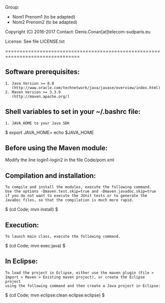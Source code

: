 Group:
- Nom1 Prenom1 (to be adapted)
- Nom2 Prenom2 (to be adapted)

Copyright (C) 2016-2017
Contact: Denis.Conan[at]telecom-sudparis.eu

License: See file LICENSE.txt

================================================================================

Software prerequisites:
-----------------------
	1. Java Version >= 8.0
	   (http://www.oracle.com/technetwork/java/javase/overview/index.html)
	2. Maven Version >= 3.3.9
	   (http://maven.apache.org/)

Shell variables to set in your ~/.bashrc file:
----------------------------------------------
	1. JAVA_HOME to your Java SDK
$
export JAVA_HOME=<the root directory of your Java installation>
echo $JAVA_HOME

Before using the Maven module:
------------------------------
Modify the line 
 <artifactId>login1-login2</artifactId>
in the file Code/pom.xml

Compilation and installation:
-----------------------------
	To compile and install the modules, execute the following command.
	Use the options -Dmaven.test.skip=true and -Dmaven.javadoc.skip=true
	if you do not want to execute the JUnit tests or to generate the
	JavaDoc files, so that the compilation is much more rapid.
$
(cd Code; mvn install)
$

Execution:
-----------------------------
	To launch main class, execute the following command.
$
(cd Code; mvn exec:java)
$

In Eclipse:
-----------
	To load the project in Eclipse, either use the maven plugin (File >
	Import > Maven > Existing maven project), or create the Eclipse project
	using the following command and then create a Java project in Eclipse:
$
(cd Code; mvn eclipse:clean eclipse:eclipse)
$
